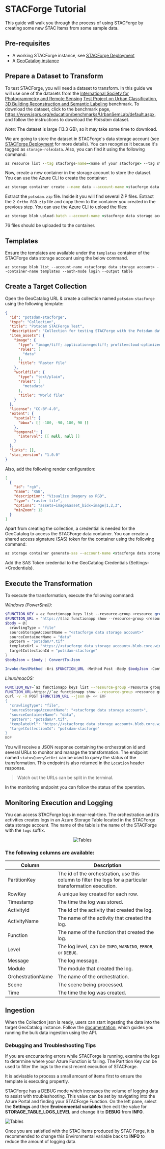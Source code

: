 # STACForge Tutorial

This guide will walk you through the process of using STACForge by creating some new STAC Items from some sample data.

## Pre-requisites

* A working STACForge instance, see [STACForge Deployment](../README.md)
* A [GeoCatalog instance](https://github.com/Azure/spatio-private-preview-docs/blob/main/Deployment.md)

## Prepare a Dataset to Transform

To test STACForge, you will need a dataset to transform. In this guide we will use one of the datasets from the [International Society for Photogrammetry and Remote Sensing](https://www.isprs.org/) [Test Project on Urban Classification, 3D Building Reconstruction and Semantic Labeling](https://www.isprs.org/education/benchmarks/UrbanSemLab/default.aspx) benchmark. 
To download the dataset, click to the benchmark page, https://www.isprs.org/education/benchmarks/UrbanSemLab/default.aspx, and follow the instructions to download the *Potsdam* dataset.

*Note:* The dataset is large (13.3 GB), so it may take some time to download.

We are going to store the dataset in STACForge's data storage account (see [STACForge Deployment](deployment.md) for more details). You can recognize it because it's tagged as `storage-role`:`data`. Also, you can find it using the following command:

```cmd
az resource list --tag stacforge-name=<name of your stacforge> --tag storage-role=data --output table
```

Now, create a new container in the storage account to store the dataset. You can use the Azure CLI to create the container:

```cmd
az storage container create --name data --account-name <stacforge data storage account name> --auth-mode login
```

Extract the `potsdam.zip` file. Inside it you will find several ZIP files. Extract the `2_Ortho_RGB.zip` file and copy them to the container you created in the previous step. You can use the Azure CLI to upload the files:

```cmd
az storage blob upload-batch --account-name <stacforge data storage account> --destination data --destination-path potsdam --source <directory with 2_Ortho_RBG.zip files> --auth-mode login
```

76 files should be uploaded to the container.

## Templates

Ensure the templates are available under the `templates` container of the STACForge data storage account using the below command.

```azcli
az storage blob list --account-name <stacforge data storage account> --container-name templates --auth-mode login --output table
```

## Create a Target Collection

Open the GeoCatalog URL & create a collection named `potsdam-stacforge` using the following template:

```json
{
  "id": "potsdam-stacforge",
  "type": "Collection",
  "title": "Potsdam STACForge Test",
  "description": "Collection for testing STACForge with the Potsdam dataset",
  "item_assets": {
    "image": {
      "type": "image/tiff; application=geotiff; profile=cloud-optimized",
      "roles": [
        "data"
      ],
      "title": "Raster file"
    },
    "worldfile": {
      "type": "text/plain",
      "roles": [
        "metadata"
      ],
      "title": "World file"
    }
  },
  "license": "CC-BY-4.0",
  "extent": {
    "spatial": {
      "bbox": [[ -180, -90, 180, 90 ]]
    },
    "temporal": {
      "interval": [[ null, null ]]
    }
  },
  "links": [],
  "stac_version": "1.0.0"
}
```

Also, add the following render configuration:

```json
[
  {
    "id": "rgb",
    "name": "RGB",
    "description": "Visualize imagery as RGB",
    "type": "raster-tile",
    "options": "assets=image&asset_bidx=image|1,2,3",
    "minZoom": 13
  }
]
```

Apart from creating the collection, a credential is needed for the GeoCatalog to access the STACForge data container. You can create a shared access signature (SAS) token for the container using the following command:

```cmd
az storage container generate-sas --account-name <stacforge data storage account> --name data --permissions rl --start <start date> --expiry <expiration date> --auth-mode login --as-user --output tsv
```

Add the SAS Token credential to the GeoCatalog Credentials (Settings->Credentials).

## Execute the Transformation

To execute the transformation, execute the following command:

*Windows (PowerShell):*

```powershell
$FUNCTION_KEY = az functionapp keys list --resource-group <resource group of your stacforge> --name <name of your stacforge function app> --query functionKeys --output tsv
$FUNCTION_URL = "https://$(az functionapp show --resource-group <resource group of your stacforge> --name <name of your stacforge function app> --query properties.defaultHostName --output tsv)/api/orchestrations/geotemplate_bulk_transform?code=$FUNCTION_KEY"
$body = @{
  crawlingType = "file"
  sourceStorageAccountName = "<stacforge data storage account>"
  sourceContainerName = "data"
  pattern = "potsdam/*.tif"
  templateUrl = "https://<stacforge data storage account>.blob.core.windows.net/templates/potsdam.j2"
  targetCollectionId = "potsdam-stacforge"
}
$bodyJson = $body | ConvertTo-Json

Invoke-RestMethod -Uri $FUNCTION_URL -Method Post -Body $bodyJson -ContentType "application/json"

```

*Linux/macOS:*

```bash
FUNCTION_KEY=`az functionapp keys list --resource-group <resource group of your stacforge> --name <name of your stacforge function app> --query functionKeys --output tsv`
FUNCTION_URL=https://`az functionapp show --resource-group <resource group of your stacforge> --name <name of your stacforge function app> --query properties.defaultHostName --output tsv`/api/orchestrations/geotemplate_bulk_transform?code=$FUNCTION_KEY
curl -v -X POST $FUNCTION_URL --json @- << EOF
{
  "crawlingType": "file",
  "sourceStorageAccountName": "<stacforge data storage account>",
  "sourceContainerName": "data",
  "pattern": "potsdam/*.tif",
  "templateUrl": "https://<stacforge data storage account>.blob.core.windows.net/templates/potsdam.j2",
  "targetCollectionId": "potsdam-stacforge"
}
EOF
```

You will receive a JSON response containing the orchestration id and several URLs to monitor and manage the transformation. The endpoint named `statusQueryGetUri` can be used to query the status of the transformation. This endpoint is also returned in the `Location` header response.

> Watch out the URLs can be split in the terminal.

In the monitoring endpoint you can follow the status of the operation.

## Monitoring Execution and Logging

You can access STACForge logs in near-real-time. The orchestration and its activities creates logs in an Azure Storage Table located in the STACForge data storage account. The name of the table is the name of the STACForge with the `logs` suffix. 
<p align="center">
  <img src="img/storage_tables.png" alt="Tables">
</p>

### The following columns are available:

| Column | Description |
| --- | --- |
| PartitionKey      | The id of the orchestration, use this column to filter the logs for a particular transformation execution. |
| RowKey            | A unique key created for each row. |
| Timestamp         | The time the log was stored. |
| ActivityId        | The id of the activity that created the log. |
| ActivityName      | The name of the activity that created the log. |
| Function          | The name of the function that created the log. |
| Level             | The log level, can be `INFO`, `WARNING`, `ERROR`, or `DEBUG`. |
| Message           | The log message. |
| Module            | The module that created the log. |
| OrchestrationName | The name of the orchestration. |
| Scene             | The scene being processed. |
| Time              | The time the log was created. |

## Ingestion

When the Collection json is ready, users can start ingesting the data into the target GeoCatalog instance. 
Follow the [documentation](https://github.com/Azure/spatio-private-preview-docs/blob/main/quickstarts/bulk-ingestion-api.md), which guides you running the bulk data ingestion using the API.

### Debugging and Troubleshooting Tips

If you are encountering errors while STACForge is running, examine the logs to determine where your Azure Function is failing. The Partition Key can be used to filter the logs to the most recent execution of STACForge. 

It is advisable to process a small amount of items first to ensure the template is executing propertly. 

STACForge has a DEBUG mode which increases the volume of logging data to assist with troubleshooting. This value can be set by navigating into the Azure Portal and finding your STACForge Function. On the left pane, select the **Settings** and then **Environmental variables** then edit the value for **STORAGE_TABLE_LOGS_LEVEL** and change it to **DEBUG** from **INFO**. 

<p align="left">
  <img src="img/function_debug.png" alt="Tables">
</p>

Once you are satisfied with the STAC Items produced by STAC Forge, it is recommended to change this Environmental variable back to **INFO** to reduce the amount of logging data. 

